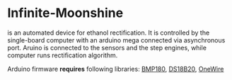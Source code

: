 # Infinite-Moonshine
is an automated device for ethanol rectification. It is controlled by the single-board computer with an arduino mega connected via asynchronous port. Aruino is connected to the sensors and the step engines, while computer runs rectification algorithm.


Arduino firmware **requires** following libraries: [BMP180](https://github.com/sparkfun/BMP180_Breakout), [DS18B20](https://github.com/milesburton/Arduino-Temperature-Control-Library.git), [OneWire](https://github.com/PaulStoffregen/OneWire)
